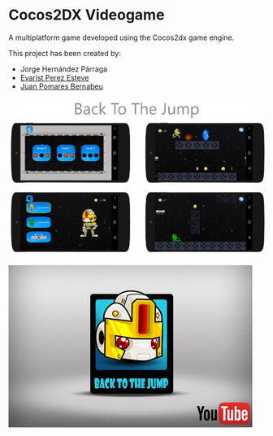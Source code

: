 # Cocos2DX Videogame

A multiplatform game developed using the Cocos2dx game engine.

This project has been created by:
* Jorge Hernández Párraga
* [Evarist Perez Esteve](https://github.com/EvaristPerez)
* [Juan Pomares Bernabeu](https://github.com/juanpomares)


![Back to the jump screenshots](./screenshots/MainScreenshoot.png?raw=true)


[<img src="./screenshots/YoutubeLink.png?raw=true">](https://www.youtube.com/watch?v=lB-3aDP0PmI)
